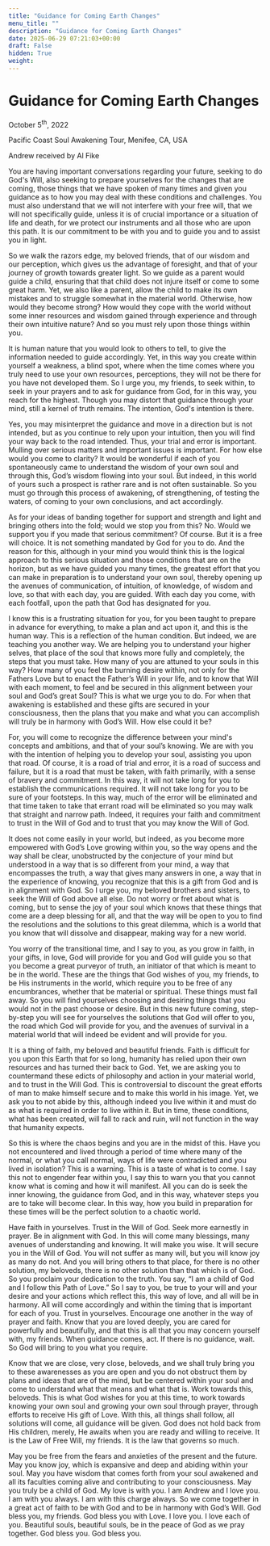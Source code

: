 ```yaml
---
title: "Guidance for Coming Earth Changes"
menu_title: ""
description: "Guidance for Coming Earth Changes"
date: 2025-06-29 07:21:03+00:00
draft: False
hidden: True
weight:
---
```

# Guidance for Coming Earth Changes

October 5<sup>th</sup>, 2022

Pacific Coast Soul Awakening Tour, Menifee, CA, USA

Andrew received by Al Fike

You are having important conversations regarding your future, seeking to do God's Will, also seeking to prepare yourselves for the changes that are coming, those things that we have spoken of many times and given you guidance as to how you may deal with these conditions and challenges. You must also understand that we will not interfere with your free will, that we will not specifically guide, unless it is of crucial importance or a situation of life and death, for we protect our instruments and all those who are upon this path. It is our commitment to be with you and to guide you and to assist you in light.

So we walk the razors edge, my beloved friends, that of our wisdom and our perception, which gives us the advantage of foresight, and that of your journey of growth towards greater light. So we guide as a parent would guide a child, ensuring that that child does not injure itself or come to some great harm. Yet, we also like a parent, allow the child to make its own mistakes and to struggle somewhat in the material world. Otherwise, how would they become strong? How would they cope with the world without some inner resources and wisdom gained through experience and through their own intuitive nature? And so you must rely upon those things within you.

It is human nature that you would look to others to tell, to give the information needed to guide accordingly. Yet, in this way you create within yourself a weakness, a blind spot, where when the time comes where you truly need to use your own resources, perceptions, they will not be there for you have not developed them. So I urge you, my friends, to seek within, to seek in your prayers and to ask for guidance from God, for in this way, you reach for the highest. Though you may distort that guidance through your mind, still a kernel of truth remains. The intention, God's intention is there.

Yes, you may misinterpret the guidance and move in a direction but is not intended, but as you continue to rely upon your intuition, then you will find your way back to the road intended. Thus, your trial and error is important. Mulling over serious matters and important issues is important. For how else would you come to clarity? It would be wonderful if each of you spontaneously came to understand the wisdom of your own soul and through this, God’s wisdom flowing into your soul. But indeed, in this world of yours such a prospect is rather rare and is not often sustainable. So you must go through this process of awakening, of strengthening, of testing the waters, of coming to your own conclusions, and act accordingly.

As for your ideas of banding together for support and strength and light and bringing others into the fold; would we stop you from this? No. Would we support you if you made that serious commitment? Of course. But it is a free will choice. It is not something mandated by God for you to do. And the reason for this, although in your mind you would think this is the logical approach to this serious situation and those conditions that are on the horizon, but as we have guided you many times, the greatest effort that you can make in preparation is to understand your own soul, thereby opening up the avenues of communication, of intuition, of knowledge, of wisdom and love, so that with each day, you are guided. With each day you come, with each footfall, upon the path that God has designated for you.

I know this is a frustrating situation for you, for you been taught to prepare in advance for everything, to make a plan and act upon it, and this is the human way. This is a reflection of the human condition. But indeed, we are teaching you another way. We are helping you to understand your higher selves, that place of the soul that knows more fully and completely, the steps that you must take. How many of you are attuned to your souls in this way? How many of you feel the burning desire within, not only for the Fathers Love but to enact the Father’s Will in your life, and to know that Will with each moment, to feel and be secured in this alignment between your soul and God’s great Soul? This is what we urge you to do. For when that awakening is established and these gifts are secured in your consciousness, then the plans that you make and what you can accomplish will truly be in harmony with God’s Will. How else could it be?

 For, you will come to recognize the difference between your mind's concepts and ambitions, and that of your soul’s knowing. We are with you with the intention of helping you to develop your soul, assisting you upon that road. Of course, it is a road of trial and error, it is a road of success and failure, but it is a road that must be taken, with faith primarily, with a sense of bravery and commitment. In this way, it will not take long for you to establish the communications required. It will not take long for you to be sure of your footsteps. In this way, much of the error will be eliminated and that time taken to take that errant road will be eliminated so you may walk that straight and narrow path. Indeed, it requires your faith and commitment to trust in the Will of God and to trust that you may know the Will of God.

It does not come easily in your world, but indeed, as you become more empowered with God’s Love growing within you, so the way opens and the way shall be clear, unobstructed by the conjecture of your mind but understood in a way that is so different from your mind, a way that encompasses the truth, a way that gives many answers in one, a way that in the experience of knowing, you recognize that this is a gift from God and is in alignment with God. So I urge you, my beloved brothers and sisters, to seek the Will of God above all else. Do not worry or fret about what is coming, but to sense the joy of your soul which knows that these things that come are a deep blessing for all, and that the way will be open to you to find the resolutions and the solutions to this great dilemma, which is a world that you know that will dissolve and disappear, making way for a new world.

You worry of the transitional time, and I say to you, as you grow in faith, in your gifts, in love, God will provide for you and God will guide you so that you become a great purveyor of truth, an initiator of that which is meant to be in the world. These are the things that God wishes of you, my friends, to be His instruments in the world, which require you to be free of any encumbrances, whether that be material or spiritual. These things must fall away. So you will find yourselves choosing and desiring things that you would not in the past choose or desire. But in this new future coming, step-by-step you will see for yourselves the solutions that God will offer to you, the road which God will provide for you, and the avenues of survival in a material world that will indeed be evident and will provide for you.

It is a thing of faith, my beloved and beautiful friends. Faith is difficult for you upon this Earth that for so long, humanity has relied upon their own resources and has turned their back to God. Yet, we are asking you to countermand these edicts of philosophy and action in your material world, and to trust in the Will God. This is controversial to discount the great efforts of man to make himself secure and to make this world in his image. Yet, we ask you to not abide by this, although indeed you live within it and must do as what is required in order to live within it. But in time, these conditions, what has been created, will fall to rack and ruin, will not function in the way that humanity expects.

So this is where the chaos begins and you are in the midst of this. Have you not encountered and lived through a period of time where many of the normal, or what you call normal, ways of life were contradicted and you lived in isolation? This is a warning. This is a taste of what is to come. I say this not to engender fear within you, I say this to warn you that you cannot know what is coming and how it will manifest. All you can do is seek the inner knowing, the guidance from God, and in this way, whatever steps you are to take will become clear. In this way, how you build in preparation for these times will be the perfect solution to a chaotic world.

Have faith in yourselves. Trust in the Will of God. Seek more earnestly in prayer. Be in alignment with God. In this will come many blessings, many avenues of understanding and knowing. It will make you wise. It will secure you in the Will of God. You will not suffer as many will, but you will know joy as many do not. And you will bring others to that place, for there is no other solution, my beloveds, there is no other solution than that which is of God. So you proclaim your dedication to the truth. You say, “I am a child of God and I follow this Path of Love.” So I say to you, be true to your will and your desire and your actions which reflect this, this way of love, and all will be in harmony. All will come accordingly and within the timing that is important for each of you. Trust in yourselves. Encourage one another in the way of prayer and faith. Know that you are loved deeply, you are cared for powerfully and beautifully, and that this is all that you may concern yourself with, my friends. When guidance comes, act. If there is no guidance, wait. So God will bring to you what you require.


Know that we are close, very close, beloveds, and we shall truly bring you to these awarenesses as you are open and you do not obstruct them by plans and ideas that are of the mind, but be centered within your soul and come to understand what that means and what that is. Work towards this, beloveds. This is what God wishes for you at this time, to work towards knowing your own soul and growing your own soul through prayer, through efforts to receive His gift of Love. With this, all things shall follow, all solutions will come, all guidance will be given. God does not hold back from His children, merely, He awaits when you are ready and willing to receive. It is the Law of Free Will, my friends. It is the law that governs so much.

May you be free from the fears and anxieties of the present and the future. May you know joy, which is expansive and deep and abiding within your soul. May you have wisdom that comes forth from your soul awakened and all its faculties coming alive and contributing to your consciousness. May you truly be a child of God. My love is with you. I am Andrew and I love you. I am with you always. I am with this charge always. So we come together in a great act of faith to be with God and to be in harmony with God’s Will. God bless you, my friends. God bless you with Love. I love you. I love each of you. Beautiful souls, beautiful souls, be in the peace of God as we pray together. God bless you. God bless you.
